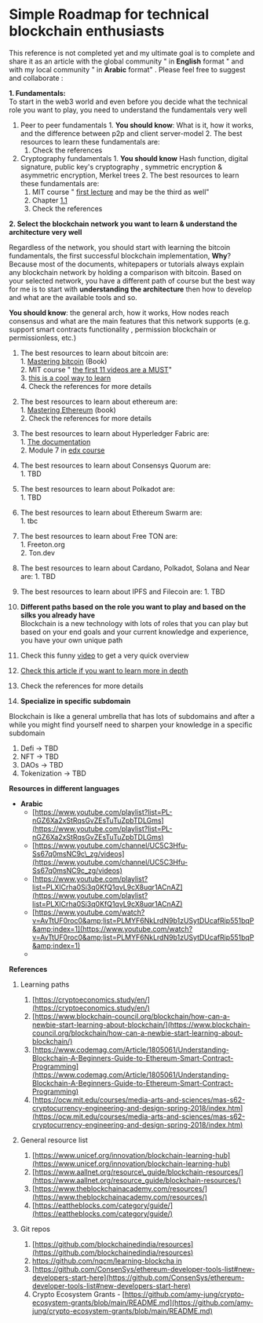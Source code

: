 # Simple Roadmap for technical blockchain enthusiasts

This reference is not completed yet and my ultimate goal is to complete and share it as an article with the global community &quot; in **English** format &quot; and with my local community &quot; in **Arabic** format&quot; . Please feel free to suggest and collaborate :

**1. Fundamentals:**  
To start in the web3 world and even before you decide what the technical role you want to play, you need to understand the fundamentals very well
  1. Peer to peer fundamentals 
    1. **You should know**: What is it, how it works, and the difference between p2p and client server-model
    2. The best resources to learn these fundamentals are:
      1. Check the references
  2. Cryptography fundamentals
    1. **You should know** Hash function, digital signature, public key's cryptography , symmetric encryption &amp; asymmetric encryption, Merkel trees
    2. The best resources to learn these fundamentals are:
      1. MIT course &quot; [first lecture](https://www.youtube.com/watch?v=IJquEYhiq_U&amp;list=PLUl4u3cNGP61KHzhg3JIJdK08JLSlcLId&amp;index=1) and may be the third as well&quot;
      2. Chapter [1.1](https://cryptoeconomics.study/docs/en/sync/getting-started-course-overview)
      3. Check the references  

**2. Select the blockchain network you want to learn &amp; understand the architecture very well**

Regardless of the network, you should start with learning the bitcoin fundamentals, the first successful blockchain implementation, **Why**? Because most of the documents, whitepapers or tutorials always explain any blockchain network by holding a comparison with bitcoin. Based on your selected network, you have a different path of course but the best way for me is to start with **understanding the architecture** then how to develop and what are the available tools and so.

**You should know**: the general arch, how it works, How nodes reach consensus and what are the main features that this network supports (e.g. support smart contracts functionality , permission blockchain or permissionless, etc.)

  1. The best resources to learn about bitcoin are:  
    1. [Mastering bitcoin](https://github.com/bitcoinbook/bitcoinbook) (Book)  
    2. MIT course &quot; [the first 11 videos are a MUST](https://www.youtube.com/watch?v=IJquEYhiq_U&amp;list=PLUl4u3cNGP61KHzhg3JIJdK08JLSlcLId&amp;index=1)&quot;  
    3. [this is a cool way to learn](https://cryptoeconomics.study/docs/en/sync/getting-started-course-overview)  
    4. Check the references for more details  

  2. The best resources to learn about ethereum are:  
    1. [Mastering Ethereum](https://github.com/ethereumbook/ethereumbook) (book)  
    2. Check the references for more details 
  3. The best resources to learn about Hyperledger Fabric are:  
    1. [The documentation](https://hyperledger-fabric.readthedocs.io/en/v1.0.5/?fbclid=IwAR1hpDfbaqg5RKCOu00YRIGGgx82miIwuahEV8EW9fkdufXspSuQzGNUmzQ)  
    2. Module 7 in [edx course](https://l.facebook.com/l.php?u=https%3A%2F%2Fcourses.edx.org%2Fcourses%2Fcourse-v1%3ALinuxFoundationX%2BLFS171x%2B3T2017%2Fcourse%2F%3Ffbclid%3DIwAR3p1ZYUNPj9wX0OFwo82-q4vBHuzBSOqwvqwPyOPaerO4QnFkRRFhjoBuM&amp;h=AT0M6kTMvcWBbAQclV73fzPfzEpISbWuTr012huHiCrgpgfus5EHHbaaP1UoUeFjFHBzt0cY0yaZmb3BfjL6H-vLZw5SYyUxTjdZBNFb-HfIj0_iN3UPvWwcTQ)  
  4. The best resources to learn about Consensys Quorum are:  
    1. TBD
  5. The best resources to learn about Polkadot are:  
    1. TBD
  6. The best resources to learn about Ethereum Swarm are:  
    1. tbc
  7. The best resources to learn about Free TON are:  
    1. Freeton.org  
    2. Ton.dev  
  8. The best resources to learn about Cardano, Polkadot, Solana and Near are:
    1. TBD
  9. The best resources to learn about IPFS and Filecoin are:
    1. TBD
  10. **Different paths based on the role you want to play and based on the silks you already have**  
 Blockchain is a new technology with lots of roles that you can play but based on your end goals and your current knowledge and experience, you have your own unique path
  11. Check this funny [video](https://www.youtube.com/watch?v=J7cv8vljQ4s&amp;feature=youtu.be) to get a very quick overview
  12. [Check this article if you want to learn more in depth](https://medium.com/coinmonks/to-be-a-blockchain-developer-or-to-be-dapps-developer-fe6618f44dd1)
  13. Check the references for more details
  14. **Specialize in specific subdomain**

Blockchain is like a general umbrella that has lots of subdomains and after a while you might find yourself need to sharpen your knowledge in a specific subdomain

  1. Defi → TBD
  2. NFT → TBD
  3. DAOs → TBD
  4. Tokenization → TBD

**Resources in different languages**

- **Arabic**
  - [https://www.youtube.com/playlist?list=PL-nGZ6Xa2xStRqsGvZEsTuTuZpbTDLGms](https://www.youtube.com/playlist?list=PL-nGZ6Xa2xStRqsGvZEsTuTuZpbTDLGms)
  - [https://www.youtube.com/channel/UC5C3Hfu-Ss67q0msNC9c\_zg/videos](https://www.youtube.com/channel/UC5C3Hfu-Ss67q0msNC9c_zg/videos)
  - [https://www.youtube.com/playlist?list=PLXICrha0Si3q0KfQ1qvL9cX8uqr1ACnAZ](https://www.youtube.com/playlist?list=PLXICrha0Si3q0KfQ1qvL9cX8uqr1ACnAZ)
  - [https://www.youtube.com/watch?v=AvTtUF0roc0&amp;list=PLMYF6NkLrdN9b1zUSytDUcafRip551bqP&amp;index=1](https://www.youtube.com/watch?v=AvTtUF0roc0&amp;list=PLMYF6NkLrdN9b1zUSytDUcafRip551bqP&amp;index=1)
  -

**References**

1. Learning paths  
   1. [https://cryptoeconomics.study/en/](https://cryptoeconomics.study/en/)
   2. [https://www.blockchain-council.org/blockchain/how-can-a-newbie-start-learning-about-blockchain/](https://www.blockchain-council.org/blockchain/how-can-a-newbie-start-learning-about-blockchain/)
   3. [https://www.codemag.com/Article/1805061/Understanding-Blockchain-A-Beginners-Guide-to-Ethereum-Smart-Contract-Programming](https://www.codemag.com/Article/1805061/Understanding-Blockchain-A-Beginners-Guide-to-Ethereum-Smart-Contract-Programming)
   4. [https://ocw.mit.edu/courses/media-arts-and-sciences/mas-s62-cryptocurrency-engineering-and-design-spring-2018/index.htm](https://ocw.mit.edu/courses/media-arts-and-sciences/mas-s62-cryptocurrency-engineering-and-design-spring-2018/index.htm)
2. General resource list
   1. [https://www.unicef.org/innovation/blockchain-learning-hub](https://www.unicef.org/innovation/blockchain-learning-hub)
   2. [https://www.aallnet.org/resource\_guide/blockchain-resources/](https://www.aallnet.org/resource_guide/blockchain-resources/)
   3. [https://www.theblockchainacademy.com/resources/](https://www.theblockchainacademy.com/resources/)
   4. [https://eattheblocks.com/category/guide/](https://eattheblocks.com/category/guide/)

3. Git repos
   1. [https://github.com/blockchainedindia/resources](https://github.com/blockchainedindia/resources)
   2. [https://github.com/nqcm/learning-blockcha in](https://github.com/nqcm/learning-blockchain)
   3. [https://github.com/ConsenSys/ethereum-developer-tools-list#new-developers-start-here](https://github.com/ConsenSys/ethereum-developer-tools-list#new-developers-start-here)
   4. Crypto Ecosystem Grants - [https://github.com/amy-jung/crypto-ecosystem-grants/blob/main/README.md](https://github.com/amy-jung/crypto-ecosystem-grants/blob/main/README.md)
